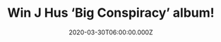 ---
campaign-uuid: "c-ced04e8e-4d6f-49ca-8abf-4f896cad002f"
type: "Competition"
category: "Music"
date: "2020-03-30T06:00:00.000Z"
end-date: "2020-05-01T23:59:00.000Z"
disable-form: false
is_promoted: false
has_entry_page: true
title: "Win J Hus ‘Big Conspiracy’ album!"
competition-description: "<p>We have managed to get our hands on then second studio\
  \ album by the British hip-hop artist featuring the hit single 'Must Be’ J Hus.\
  \ An awesome album for your collection.</p>\n<p>Want it? Click below for a chance\
  \ to win.</p>\n"
hero-header: "Win J Hus ‘Big Conspiracy’ album!"
terms-confirmation: "N/A"
banner-img: "https://assets.expresslyapp.com/asset-637865ee-6e21-429c-960b-760cb24aa174.jpg"
logo-left-href: "aaa.nme.com"
logo-left-image: "https://assets.expresslyapp.com/asset-0479eb37-25af-4032-a58b-267d1eed0317.jpg"
logo-left-title: "NME AAA"
bg-image-hero: "https://assets.expresslyapp.com/asset-e657a3f8-05be-43a0-85ad-edf999cc04db.jpg"
bg-image-first: "https://assets.expresslyapp.com/asset-0e530dc9-1c64-46f8-ae60-c7bac9c02d9c.jpg"
section1-content: "<p>’Big Conspiracy’ is the second studio album by the British hip-hop\
  \ artist featuring the hit single 'Must Be'. The album is the follow up to his debut\
  \ record, 'Common Sense', which was nominated for the prestigious Mercury Music\
  \ Prize. Hus also picked up three Brit Award nominations for British Album, British\
  \ Breakthrough Act and British Single for 'Did You See'.</p>\n<p>Click below and\
  \ it could be yours!</p>\n"
entry-title: "Win J Hus ‘Big Conspiracy’ album!"
entry-content: "<p>Enter the draw to win J Hus ‘Big Conspiracy’ album by completing\
  \ the form below before 23:59 on the 1st of May 2020.</p>\n"
has-winner: false
prize-description: "J Hus ‘Big Conspiracy’ album!"
special-conditions: "Multiple entries are allowed up to one every day.\r\n\r\nThis\
  \ competition is also available on: https://club.expressly.io/competitions/j-hus-album"
country-restrictions:
- "GB"
---